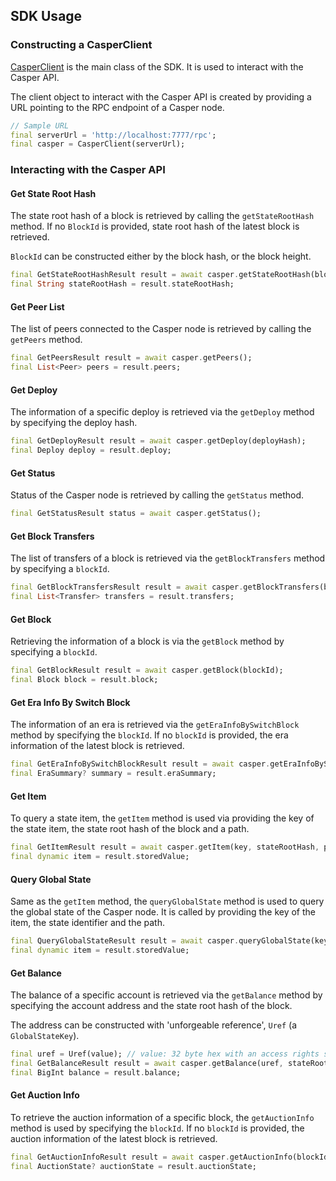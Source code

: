 ## SDK Usage

### Constructing a CasperClient

[CasperClient](../lib/src/casper_client.dart) is the main class of the SDK. It is used to interact with the Casper API.

The client object to interact with the Casper API is created by providing a URL pointing to the RPC endpoint of a Casper node.

```dart
// Sample URL
final serverUrl = 'http://localhost:7777/rpc';
final casper = CasperClient(serverUrl);
```

### Interacting with the Casper API

#### Get State Root Hash

The state root hash of a block is retrieved by calling the `getStateRootHash` method. If no `BlockId` is provided, state root hash of the latest block is retrieved.

`BlockId` can be constructed either by the block hash, or the block height.

```dart
final GetStateRootHashResult result = await casper.getStateRootHash(blockId);
final String stateRootHash = result.stateRootHash;
```

#### Get Peer List

The list of peers connected to the Casper node is retrieved by calling the `getPeers` method.

```dart
final GetPeersResult result = await casper.getPeers();
final List<Peer> peers = result.peers;
```

#### Get Deploy

The information of a specific deploy is retrieved via the `getDeploy` method by specifying the deploy hash.

```dart
final GetDeployResult result = await casper.getDeploy(deployHash);
final Deploy deploy = result.deploy;
```

#### Get Status

Status of the Casper node is retrieved by calling the `getStatus` method.

```dart
final GetStatusResult status = await casper.getStatus();
```

#### Get Block Transfers

The list of transfers of a block is retrieved via the `getBlockTransfers` method by specifying a `blockId`.

```dart
final GetBlockTransfersResult result = await casper.getBlockTransfers(blockId);
final List<Transfer> transfers = result.transfers;
```

#### Get Block

Retrieving the information of a block is via the `getBlock` method by specifying a `blockId`.

```dart
final GetBlockResult result = await casper.getBlock(blockId);
final Block block = result.block;
```

#### Get Era Info By Switch Block

The information of an era is retrieved via the `getEraInfoBySwitchBlock` method by specifying the `blockId`. If no `blockId` is provided, the era information of the latest block is retrieved.

```dart
final GetEraInfoBySwitchBlockResult result = await casper.getEraInfoBySwitchBlock(blockId);
final EraSummary? summary = result.eraSummary;
```

#### Get Item

To query a state item, the `getItem` method is used via providing the key of the state item, the state root hash of the block and a path.

```dart
final GetItemResult result = await casper.getItem(key, stateRootHash, path);
final dynamic item = result.storedValue;
```

#### Query Global State

Same as the `getItem` method, the `queryGlobalState` method is used to query the global state of the Casper node. It is called by providing the key of the item, the state identifier and the path.

```dart
final QueryGlobalStateResult result = await casper.queryGlobalState(key, stateId, isBlockHash);
final dynamic item = result.storedValue;
```

#### Get Balance

The balance of a specific account is retrieved via the `getBalance` method by specifying the account address and the state root hash of the block.

The address can be constructed with 'unforgeable reference', `Uref` (a `GlobalStateKey`).

```dart
final uref = Uref(value); // value: 32 byte hex with an access rights suffix.
final GetBalanceResult result = await casper.getBalance(uref, stateRootHash);
final BigInt balance = result.balance;
```

#### Get Auction Info

To retrieve the auction information of a specific block, the `getAuctionInfo` method is used by specifying the `blockId`. If no `blockId` is provided, the auction information of the latest block is retrieved.

```dart
final GetAuctionInfoResult result = await casper.getAuctionInfo(blockId);
final AuctionState? auctionState = result.auctionState;
```
